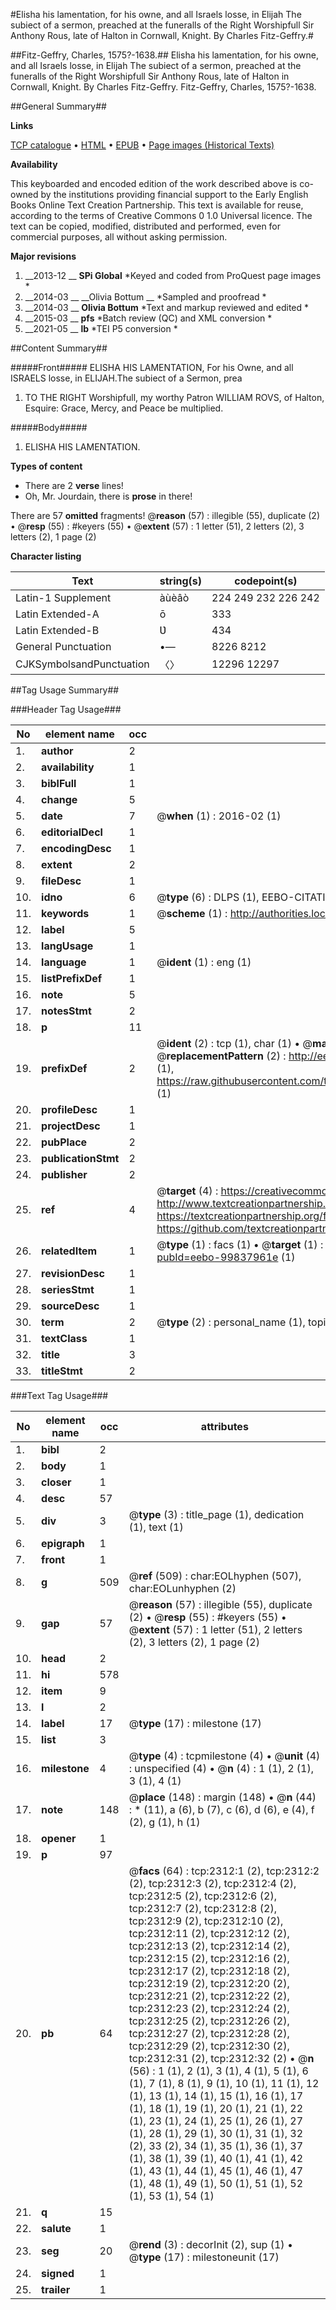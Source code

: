 #Elisha his lamentation, for his owne, and all Israels losse, in Elijah The subiect of a sermon, preached at the funeralls of the Right Worshipfull Sir Anthony Rous, late of Halton in Cornwall, Knight. By Charles Fitz-Geffry.#

##Fitz-Geffry, Charles, 1575?-1638.##
Elisha his lamentation, for his owne, and all Israels losse, in Elijah The subiect of a sermon, preached at the funeralls of the Right Worshipfull Sir Anthony Rous, late of Halton in Cornwall, Knight. By Charles Fitz-Geffry.
Fitz-Geffry, Charles, 1575?-1638.

##General Summary##

**Links**

[TCP catalogue](http://www.ota.ox.ac.uk/tcp/)  • 
[HTML](http://tei.it.ox.ac.uk/tcp/Texts-HTML/free/A00/A00822.html)  • 
[EPUB](http://tei.it.ox.ac.uk/tcp/Texts-EPUB/free/A00/A00822.epub) • 
[Page images (Historical Texts)](https://historicaltexts.jisc.ac.uk/eebo-99837961e)

**Availability**

This keyboarded and encoded edition of the work described above is co-owned by the
    institutions providing financial support to the Early English Books Online Text Creation
    Partnership. This text is available for reuse, according to the terms of  Creative Commons 0 1.0 Universal
    licence. The text can be copied, modified, distributed and performed, even for commercial
    purposes, all without asking permission.

**Major revisions**

1. __2013-12 __ __SPi Global__ *Keyed and coded from ProQuest page images *
1. __2014-03 __ __Olivia Bottum __ *Sampled and proofread *
1. __2014-03 __ __Olivia Bottum__ *Text and markup reviewed and edited *
1. __2015-03 __ __pfs__ *Batch review (QC) and XML conversion *
1. __2021-05 __ __lb__ *TEI P5 conversion *

##Content Summary##

#####Front#####
ELISHA HIS LAMENTATION, For his Owne, and all ISRAELS losse, in ELIJAH.The subiect of a Sermon, prea
1. TO THE RIGHT Worshipfull, my worthy Patron WILLIAM ROVS, of Halton, Esquire: Grace, Mercy, and Peace be multiplied.

#####Body#####

1. ELISHA HIS LAMENTATION.

**Types of content**

  * There are 2 **verse** lines!
  * Oh, Mr. Jourdain, there is **prose** in there!

There are 57 **omitted** fragments! 
 @__reason__ (57) : illegible (55), duplicate (2)  •  @__resp__ (55) : #keyers (55)  •  @__extent__ (57) : 1 letter (51), 2 letters (2), 3 letters (2), 1 page (2)

**Character listing**


|Text|string(s)|codepoint(s)|
|---|---|---|
|Latin-1 Supplement|àùèâò|224 249 232 226 242|
|Latin Extended-A|ō|333|
|Latin Extended-B|Ʋ|434|
|General Punctuation|•—|8226 8212|
|CJKSymbolsandPunctuation|〈〉|12296 12297|

##Tag Usage Summary##

###Header Tag Usage###

|No|element name|occ|attributes|
|---|---|---|---|
|1.|__author__|2||
|2.|__availability__|1||
|3.|__biblFull__|1||
|4.|__change__|5||
|5.|__date__|7| @__when__ (1) : 2016-02 (1)|
|6.|__editorialDecl__|1||
|7.|__encodingDesc__|1||
|8.|__extent__|2||
|9.|__fileDesc__|1||
|10.|__idno__|6| @__type__ (6) : DLPS (1), EEBO-CITATION (1), VID (1), EEBO-PROQUEST (1), STC (2)|
|11.|__keywords__|1| @__scheme__ (1) : http://authorities.loc.gov/ (1)|
|12.|__label__|5||
|13.|__langUsage__|1||
|14.|__language__|1| @__ident__ (1) : eng (1)|
|15.|__listPrefixDef__|1||
|16.|__note__|5||
|17.|__notesStmt__|2||
|18.|__p__|11||
|19.|__prefixDef__|2| @__ident__ (2) : tcp (1), char (1)  •  @__matchPattern__ (2) : ([0-9\-]+):([0-9IVX]+) (1), (.+) (1)  •  @__replacementPattern__ (2) : http://eebo.chadwyck.com/downloadtiff?vid=$1&page=$2 (1), https://raw.githubusercontent.com/textcreationpartnership/Texts/master/tcpchars.xml#$1 (1)|
|20.|__profileDesc__|1||
|21.|__projectDesc__|1||
|22.|__pubPlace__|2||
|23.|__publicationStmt__|2||
|24.|__publisher__|2||
|25.|__ref__|4| @__target__ (4) : https://creativecommons.org/publicdomain/zero/1.0/ (1), http://www.textcreationpartnership.org/docs/. (1), https://textcreationpartnership.org/faq/#faq05 (1), https://github.com/textcreationpartnership (1)|
|26.|__relatedItem__|1| @__type__ (1) : facs (1)  •  @__target__ (1) : https://data.historicaltexts.jisc.ac.uk/view?pubId=eebo-99837961e (1)|
|27.|__revisionDesc__|1||
|28.|__seriesStmt__|1||
|29.|__sourceDesc__|1||
|30.|__term__|2| @__type__ (2) : personal_name (1), topical_term (1)|
|31.|__textClass__|1||
|32.|__title__|3||
|33.|__titleStmt__|2||


###Text Tag Usage###

|No|element name|occ|attributes|
|---|---|---|---|
|1.|__bibl__|2||
|2.|__body__|1||
|3.|__closer__|1||
|4.|__desc__|57||
|5.|__div__|3| @__type__ (3) : title_page (1), dedication (1), text (1)|
|6.|__epigraph__|1||
|7.|__front__|1||
|8.|__g__|509| @__ref__ (509) : char:EOLhyphen (507), char:EOLunhyphen (2)|
|9.|__gap__|57| @__reason__ (57) : illegible (55), duplicate (2)  •  @__resp__ (55) : #keyers (55)  •  @__extent__ (57) : 1 letter (51), 2 letters (2), 3 letters (2), 1 page (2)|
|10.|__head__|2||
|11.|__hi__|578||
|12.|__item__|9||
|13.|__l__|2||
|14.|__label__|17| @__type__ (17) : milestone (17)|
|15.|__list__|3||
|16.|__milestone__|4| @__type__ (4) : tcpmilestone (4)  •  @__unit__ (4) : unspecified (4)  •  @__n__ (4) : 1 (1), 2 (1), 3 (1), 4 (1)|
|17.|__note__|148| @__place__ (148) : margin (148)  •  @__n__ (44) : * (11), a (6), b (7), c (6), d (6), e (4), f (2), g (1), h (1)|
|18.|__opener__|1||
|19.|__p__|97||
|20.|__pb__|64| @__facs__ (64) : tcp:2312:1 (2), tcp:2312:2 (2), tcp:2312:3 (2), tcp:2312:4 (2), tcp:2312:5 (2), tcp:2312:6 (2), tcp:2312:7 (2), tcp:2312:8 (2), tcp:2312:9 (2), tcp:2312:10 (2), tcp:2312:11 (2), tcp:2312:12 (2), tcp:2312:13 (2), tcp:2312:14 (2), tcp:2312:15 (2), tcp:2312:16 (2), tcp:2312:17 (2), tcp:2312:18 (2), tcp:2312:19 (2), tcp:2312:20 (2), tcp:2312:21 (2), tcp:2312:22 (2), tcp:2312:23 (2), tcp:2312:24 (2), tcp:2312:25 (2), tcp:2312:26 (2), tcp:2312:27 (2), tcp:2312:28 (2), tcp:2312:29 (2), tcp:2312:30 (2), tcp:2312:31 (2), tcp:2312:32 (2)  •  @__n__ (56) : 1 (1), 2 (1), 3 (1), 4 (1), 5 (1), 6 (1), 7 (1), 8 (1), 9 (1), 10 (1), 11 (1), 12 (1), 13 (1), 14 (1), 15 (1), 16 (1), 17 (1), 18 (1), 19 (1), 20 (1), 21 (1), 22 (1), 23 (1), 24 (1), 25 (1), 26 (1), 27 (1), 28 (1), 29 (1), 30 (1), 31 (1), 32 (2), 33 (2), 34 (1), 35 (1), 36 (1), 37 (1), 38 (1), 39 (1), 40 (1), 41 (1), 42 (1), 43 (1), 44 (1), 45 (1), 46 (1), 47 (1), 48 (1), 49 (1), 50 (1), 51 (1), 52 (1), 53 (1), 54 (1)|
|21.|__q__|15||
|22.|__salute__|1||
|23.|__seg__|20| @__rend__ (3) : decorInit (2), sup (1)  •  @__type__ (17) : milestoneunit (17)|
|24.|__signed__|1||
|25.|__trailer__|1||

